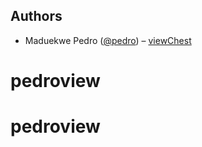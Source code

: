 ## Authors

- Maduekwe Pedro ([@pedro](https://twitter.com/ped70)) – [viewChest](https://viewChest.com)
<!-- Please see our [contributing.md](/contributing.md). -->
# pedroview
# pedroview
